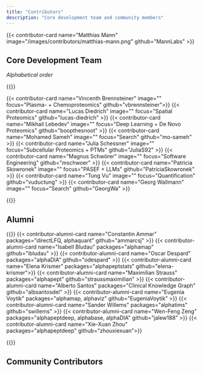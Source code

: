 ```yaml
---
title: "Contributors"
description: "Core development team and community members"
---
```



{{< contributor-card name="Matthias Mann" image="/images/contributors/matthias-mann.png" github="MannLabs" >}}


## Core Development Team
_Alphabetical order_


{{<card-grid columns="3">}}

{{< contributor-card name="Vincenth Brennsteiner" image="" focus="Plasma- + Chemoproteomics" github="vbrennsteiner">}}
{{< contributor-card name="Lucas Diedrich" image="" focus="Spatial Proteomics" github="lucas-diedrich" >}}
{{< contributor-card name="Mikhail Lebedev" image="" focus="Deep Learning + De Novo Proteomics" github="boopthesnoot" >}}
{{< contributor-card name="Mohamed Sameh" image="" focus="Search" github="mo-sameh" >}}
{{< contributor-card name="Julia Schessner" image="" focus="Subcellular Proteomics + PTMs" github="JuliaS92" >}}
{{< contributor-card name="Magnus Schwörer" image="" focus="Software Engineering" github="mschwoer" >}}
{{< contributor-card name="Patricia Skowronek" image="" focus="PASEF + LLMs" github="PatriciaSkowronek" >}}
{{< contributor-card name="Tung Vu" image="" focus="Quantification" github="vuductung" >}}
{{< contributor-card name="Georg Wallmann" image="" focus="Search" github="GeorgWa" >}}

{{</card-grid>}}



<!-- ## Scientific Advisory Board -->

## Alumni

{{<card-grid columns="3">}}
{{< contributor-alumni-card name="Constantin Ammar" packages="directLFQ, alphaquant" github="ammarcsj" >}}
{{< contributor-alumni-card name="Isabell Bludau" packages="alphamap" github="ibludau" >}}
{{< contributor-alumni-card name="Oscar Despard" packages="alphaDIA" github="odespard" >}}
{{< contributor-alumni-card name="Elena Krismer" packages="alphapeptstats" github="elena-krismer">}}
{{< contributor-alumni-card name="Maximilian Strauss" packages="alphapept" github="straussmaximilian" >}}
{{< contributor-alumni-card name="Alberto Santos" packages="Clinical Knowledge Graph" github="albsantosdel" >}}
{{< contributor-alumni-card name="Eugenia Voytik" packages="alphamap, alphaviz" github="EugeniaVoytik" >}}
{{< contributor-alumni-card name="Sander Willems" packages="alphatims" github="swillems" >}}
{{< contributor-alumni-card name="Wen-Feng Zeng" packages="alphapeptdeep, alphabase, alphaDIA" github="jalew188" >}}
{{< contributor-alumni-card name="Xie-Xuan Zhou" packages="alphapeptdeep" github="zhouxiexuan">}}


{{</card-grid>}}


## Community Contributors

<!-- ### Industry Partners -->
